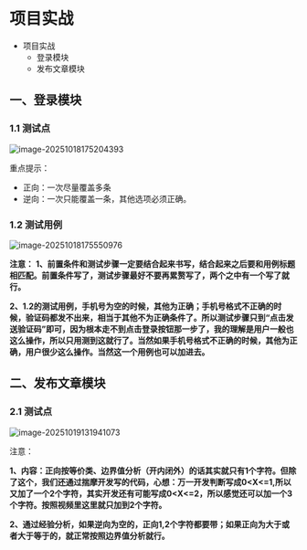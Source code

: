 # 项目实战

- 项目实战
  - 登录模块
  - 发布文章模块

## 一、登录模块

### 1.1 测试点

![image-20251018175204393](C:\Users\79204\AppData\Roaming\Typora\typora-user-images\image-20251018175204393.png)

重点提示：

- 正向：一次尽量覆盖多条
- 逆向：一次只能覆盖一条，其他选项必须正确。

### 1.2 测试用例

![image-20251018175550976](C:\Users\79204\AppData\Roaming\Typora\typora-user-images\image-20251018175550976.png)

**注意：**
**1、前置条件和测试步骤一定要结合起来书写，结合起来之后要和用例标题相匹配。前置条件写了，测试步骤最好不要再累赘写了，两个之中有一个写了就行。**

**2、1.2的测试用例，手机号为空的时候，其他为正确；手机号格式不正确的时候，验证码都发不出来，相当于其他不为正确条件了。所以测试步骤只到“点击发送验证码”即可，因为根本走不到点击登录按钮那一步了，我的理解是用户一般也这么操作，所以只用测到这就行了。当然如果手机号格式不正确的时候，其他为正确，用户很少这么操作。当然这一个用例也可以加进去。**

## 二、发布文章模块

### 2.1 测试点

![image-20251019131941073](C:\Users\79204\AppData\Roaming\Typora\typora-user-images\image-20251019131941073.png)

注意：

**1、内容：正向按等价类、边界值分析（开内闭外）的话其实就只有1个字符。但除了这个，我们还通过揣摩开发写的代码，心想：万一开发判断写成0<X<=1,所以又加了一个2个字符，其实开发还有可能写成0<X<=2，所以感觉还可以加一个3个字符。按照视频里这里就只加到2个字符。**

**2、通过经验分析，如果逆向为空的，正向1,2个字符都要带；如果正向为大于或者大于等于的，就正常按照边界值分析就行。**